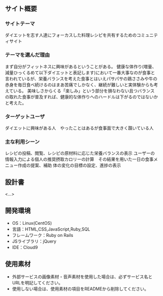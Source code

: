# <be better recipes>

## サイト概要
### サイトテーマ
ダイエットを志す人達にフォーカスした料理レシピを共有するためのコミュニティサイト

### テーマを選んだ理由
まず自分がフィットネスに興味があるということがある。
健康な体作り(増量、減量ひっくるめて以下ダイエットと表記します)において一番大事なのが食事と言われているが、栄養バランスを考えた食事とはいえパサパサの鶏ささみや牛の赤身を毎日食べ続けるのはまあ苦痛でしかなく、継続が難しいと実体験からも考えている。
美味しさからくる「楽しみ」という部分を損なわない且つバランスの取れた食事が普及すれば、健康的な体作りへのハードルは下がるのではないかと考えた。　


### ターゲットユーザ
ダイエットに興味がある人　やったことはあるが食事面で大きく躓いている人

### 主な利用シーン
レシピの投稿、閲覧、レシピの原材料に応じた栄養バランスの表示
ユーザーの情報入力による個人の推奨摂取カロリーの計算　その結果を用いた一日の食事メニュー作成の提案、補助
体の変化の目標の設定、進捗の表示

## 設計書
<...>

## 開発環境
- OS：Linux(CentOS)
- 言語：HTML,CSS,JavaScript,Ruby,SQL
- フレームワーク：Ruby on Rails
- JSライブラリ：jQuery
- IDE：Cloud9

## 使用素材
- 外部サービスの画像素材・音声素材を使用した場合は、必ずサービス名とURLを明記してください。
- 使用しない場合は、使用素材の項目をREADMEから削除してください。